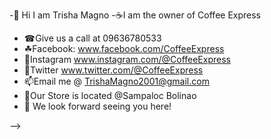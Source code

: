 -👋 Hi I am Trisha Magno
-☕I am the owner of Coffee Express
- ☎Give us a call at 09636780533
- ☘Facebook: www.facebook.com/CoffeeExpress
- 🌴Instagram www.instagram.com/@CoffeeExpress
- 🌿Twitter www.twitter.com/@CoffeeExpress
- 📫Email me @ TrishaMagno2001@gmail.com
- 📍Our Store is located @Sampaloc Bolinao 
- 🔗 We look forward seeing you here! 





-->
